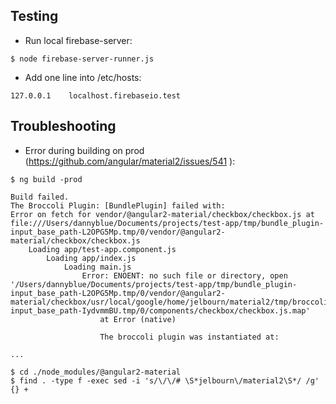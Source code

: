 ## Testing

- Run local firebase-server:
```
$ node firebase-server-runner.js
```
- Add one line into /etc/hosts:
```
127.0.0.1    localhost.firebaseio.test
```

## Troubleshooting

- Error during building on prod (https://github.com/angular/material2/issues/541
):
```
$ ng build -prod

Build failed.
The Broccoli Plugin: [BundlePlugin] failed with:
Error on fetch for vendor/@angular2-material/checkbox/checkbox.js at file:///Users/dannyblue/Documents/projects/test-app/tmp/bundle_plugin-input_base_path-L2OPG5Mp.tmp/0/vendor/@angular2-material/checkbox/checkbox.js
    Loading app/test-app.component.js
        Loading app/index.js
            Loading main.js
                Error: ENOENT: no such file or directory, open '/Users/dannyblue/Documents/projects/test-app/tmp/bundle_plugin-input_base_path-L2OPG5Mp.tmp/0/vendor/@angular2-material/checkbox/usr/local/google/home/jelbourn/material2/tmp/broccoli_type_script_compiler-input_base_path-IydvmmBU.tmp/0/components/checkbox/checkbox.js.map'
                    at Error (native)

                    The broccoli plugin was instantiated at: 
                 
...
```

```
$ cd ./node_modules/@angular2-material
$ find . -type f -exec sed -i 's/\/\/# \S*jelbourn\/material2\S*/ /g' {} +
```
